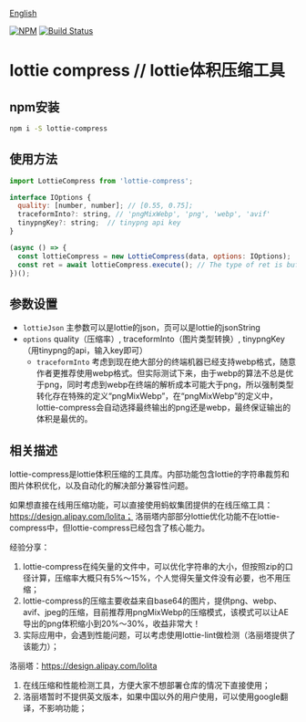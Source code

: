 [English](README.md)

[![NPM](https://nodei.co/npm/lottie-compress.png)](https://nodei.co/npm/lottie-compress/)
[![Build Status](https://travis-ci.org/fancy-lottie/lottie-compress.svg?branch=master)](https://app.travis-ci.com/github/weiesky)

# lottie compress // lottie体积压缩工具

## npm安装

```bash
npm i -S lottie-compress
```

## 使用方法

```js
import LottieCompress from 'lottie-compress';

interface IOptions {
  quality: [number, number]; // [0.55, 0.75];
  traceformInto?: string, // 'pngMixWebp', 'png', 'webp', 'avif'
  tinypngKey?: string;  // tinypng api key
}

(async () => {
  const lottieCompress = new LottieCompress(data, options: IOptions);
  const ret = await lottieCompress.execute(); // The type of ret is buffer()
})();
```

## 参数设置

- `lottieJson` 主参数可以是lottie的json，页可以是lottie的jsonString
- `options` quality（压缩率）, traceformInto（图片类型转换）, tinypngKey（用tinypng的api，输入key即可）
  - `traceformInto` 考虑到现在绝大部分的终端机器已经支持webp格式，随意作者更推荐使用webp格式。但实际测试下来，由于webp的算法不总是优于png，同时考虑到webp在终端的解析成本可能大于png，所以强制类型转化存在特殊的定义“pngMixWebp”，在“pngMixWebp”的定义中，lottie-compress会自动选择最终输出的png还是webp，最终保证输出的体积是最优的。


## 相关描述

lottie-compress是lottie体积压缩的工具库。内部功能包含lottie的字符串裁剪和图片体积优化，以及自动化的解决部分兼容性问题。

如果想直接在线用压缩功能，可以直接使用蚂蚁集团提供的在线压缩工具：https://design.alipay.com/lolita；
洛丽塔内部部分lottie优化功能不在lottie-compress中，但lottie-compress已经包含了核心能力。

经验分享：
1. lottie-compress在纯矢量的文件中，可以优化字符串的大小，但按照zip的口径计算，压缩率大概只有5%～15%，个人觉得矢量文件没有必要，也不用压缩；
2. lottie-compress的压缩主要收益来自base64的图片，提供png、webp、avif、jpeg的压缩，目前推荐用pngMixWebp的压缩模式，该模式可以让AE导出的png体积缩小到20%～30%，收益非常大！
3. 实际应用中，会遇到性能问题，可以考虑使用lottie-lint做检测（洛丽塔提供了该能力）；

洛丽塔：https://design.alipay.com/lolita 
1. 在线压缩和性能检测工具，方便大家不想部署仓库的情况下直接使用；
2. 洛丽塔暂时不提供英文版本，如果中国以外的用户使用，可以使用google翻译，不影响功能；

